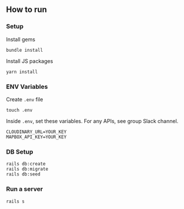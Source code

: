 ## How to run
### Setup

Install gems
```
bundle install
```
Install JS packages
```
yarn install
```

### ENV Variables
Create `.env` file
```
touch .env
```
Inside `.env`, set these variables. For any APIs, see group Slack channel.
```
CLOUDINARY_URL=YOUR_KEY
MAPBOX_API_KEY=YOUR_KEY
```

### DB Setup
```
rails db:create
rails db:migrate
rails db:seed
```

### Run a server
```
rails s
```

<br>
